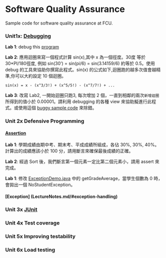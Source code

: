 Software Quality Assurance
===

Sample code for software quality assurance at FCU.

### Unit1x: [Debugging](LectureNotes.md/#unit-1x-debugging)

**Lab 1**: debug this [program](/src/debug/BubbleSort.java)

**Lab 2**: 應⽤迴圈來寫一個程式計算 sin(x),其中 x 為一個徑度。30度 等於 30*PI/180徑度, 例如 sin(30’) = sin(pi/6) = sin(3.14159/6) 約等於 0.5。使用 debug 的工具來協助你撰寫此程式。sin(x) 的公式如下,迴圈跑的越多次值會越精準,你可以⼤約設定 10 個迴圈。

```
sin(x) = x - (x^3/3!) + (x^5/5!) - (x^7/7!) + ...
```

**Lab 3**: 改寫 Lab2, 一開始迴圈只跑3, 每次增加 2 個，一直到相鄰的兩次`新增迴圈`所得到的值小於 0.00001。請利用 debugging 的各種 view 來協助擬進行此程式。或使用這個 [buggy sample code](/src/debug/Sin.java) 來除錯。

### Unit 2x Defensive Programming

#### [Assertion](LectureNotes.md/#assertion)

**Lab 1**: 學期成績由期中考、期末考、平成成績所組成，各佔 30%, 30%, 40%。計算出的成績應該小於 100 分，請用斷言來確保最後成績的正確。

**Lab 2**: 經過 Sort 後，我們斷言第一個元素一定比第二個元素小，請用 assert 來完成。

**Lab 1**: 修改 [ExceptionDemo.java](src/debug/ExceptionDemo.java) 中的 getGradeAverage，當學生個數為 0 時，會拋出一個 NoStudentException。	

#### [Exception] (LectureNotes.md/#exception-handling)


### Unit 3x [JUnit](LectureNotes.md/#unit-3x-junit)

### Unit 4x Test coverage

### Unit 5x Improving testability

### Unit 6x Load testing
